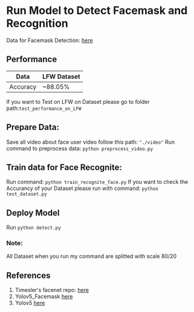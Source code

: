 # Run Model to Detect Facemask and Recognition
Data for Facemask Detection: [here](https://www.youtube.com/redirect?event=video_description&redir_token=QUFFLUhqblA1VTlQY3JUMkM3NFF4LXlNejhGb2dmRnNKZ3xBQ3Jtc0tsY1ZXTzdEMFVqS21lWXBZNHJQdEJKUWtFdlRWZWhNU0Y2d3EyYnNXb0lvdXVvaENtbV9iRF9uWUZVYklPaVRYUTF2V21xcHZHX3pObThwY1VVZXA2NExxSkRTYl95dHhJZzk5dTltcDNxUlI3Q1p2QQ&q=https%3A%2F%2Fwww.kaggle.com%2Fdeepakat002%2Fface-mask-detection-yolov5)
## Performance
|Data|LFW Dataset  |
|--|--|
| Accuracy |~88.05%  |

If you want to Test on LFW on Dataset please go to folder path:`test_performance_on_LFW`


## Prepare Data: 
Save all video about face user video follow this path: `"./video"`
Run command to preprocess data: `python preprocess_video.py`

## Train data for Face Recognite:
Run command: `python train_recognite_face.py`
If you want to check the Accurancy of your Dataset please run with command: `python test_dataset.py` 

## Deploy Model
Run `python detect.py`

### Note:
All Dataset when you run my command  are splitted with scale 80/20

## References
1. Timesler's facenet repo:  [here](https://github.com/timesler/facenet-pytorch)
2. Yolov5_Facemask [here](https://github.com/deepakat002/yolov5_facemask)
3.  Yolov5 [here](https://github.com/ultralytics/yolov5)
